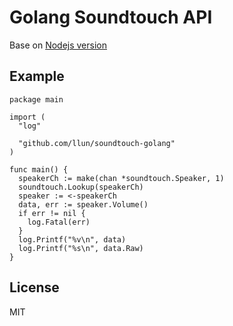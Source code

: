 # Golang Soundtouch API

Base on [Nodejs version](https://github.com/CONNCTED/SoundTouch-NodeJS)

## Example

```golang
package main

import (
  "log"

  "github.com/llun/soundtouch-golang"
)

func main() {
  speakerCh := make(chan *soundtouch.Speaker, 1)
  soundtouch.Lookup(speakerCh)
  speaker := <-speakerCh
  data, err := speaker.Volume()
  if err != nil {
    log.Fatal(err)
  }
  log.Printf("%v\n", data)
  log.Printf("%s\n", data.Raw)
}
```

## License

MIT
